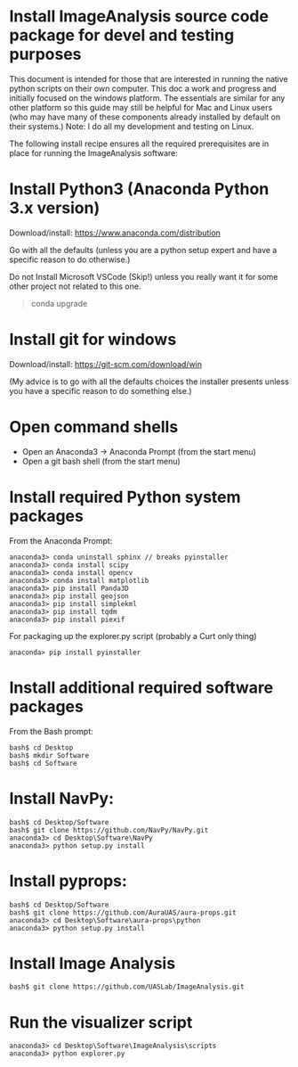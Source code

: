 # Install ImageAnalysis source code package for devel and testing purposes

This document is intended for those that are interested in running the
native python scripts on their own computer.  This doc a work and
progress and initially focused on the windows platform.  The
essentials are similar for any other platform so this guide may still
be helpful for Mac and Linux users (who may have many of these
components already installed by default on their systems.)  Note: I do
all my development and testing on Linux.

The following install recipe ensures all the required prerequisites
are in place for running the ImageAnalysis software:

# Install Python3 (Anaconda Python 3.x version)

  Download/install: https://www.anaconda.com/distribution

  Go with all the defaults (unless you are a python setup expert and
  have a specific reason to do otherwise.)

  Do not Install Microsoft VSCode (Skip!) unless you really want it for
  some other project not related to this one.

  > conda upgrade
  
# Install git for windows

  Download/install: https://git-scm.com/download/win

  (My advice is to go with all the defaults choices the installer
  presents unless you have a specific reason to do something else.)

# Open command shells

  - Open an Anaconda3 -> Anaconda Prompt (from the start menu)
  - Open a git bash shell (from the start menu)

# Install required Python system packages

  From the Anaconda Prompt:

    anaconda3> conda uninstall sphinx // breaks pyinstaller
    anaconda3> conda install scipy
    anaconda3> conda install opencv
    anaconda3> conda install matplotlib
    anaconda3> pip install Panda3D
    anaconda3> pip install geojson
    anaconda3> pip install simplekml
    anaconda3> pip install tqdm
    anaconda3> pip install piexif

  For packaging up the explorer.py script (probably a Curt only thing)

    anaconda> pip install pyinstaller

# Install additional required software packages

  From the Bash prompt:

    bash$ cd Desktop
    bash$ mkdir Software
    bash$ cd Software

  # Install NavPy:

    bash$ cd Desktop/Software
    bash$ git clone https://github.com/NavPy/NavPy.git
    anaconda3> cd Desktop\Software\NavPy
    anaconda3> python setup.py install
  
  # Install pyprops:

    bash$ cd Desktop/Software
    bash$ git clone https://github.com/AuraUAS/aura-props.git
    anaconda3> cd Desktop\Software\aura-props\python
    anaconda3> python setup.py install
  
# Install Image Analysis

    bash$ git clone https://github.com/UASLab/ImageAnalysis.git

# Run the visualizer script

    anaconda3> cd Desktop\Software\ImageAnalysis\scripts
    anaconda3> python explorer.py